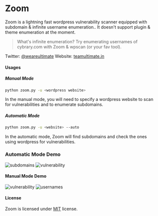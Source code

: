 # Zoom
Zoom is a lightning fast wordpress vulnerability scanner equipped with subdomain & infinite username enumeration.. It doesn't support plugin & theme enumeration at the moment.
> What's infinite enumeration? Try enumerating usernames of cybrary.com with Zoom & wpscan (or your fav tool).

Twitter: [@weareultimate](http://twitter.com/weareultimates)
Website: [teamultimate.in](https://teamultimate.in)

#### Usages
##### Manual Mode
``` bash
python zoom.py -u <wordpress website>
```
In the manual mode, you will need to specify a wordpress website to scan for vulnerabilities and to enumerate subdomains.
##### Automatic Mode
``` bash
python zoom.py -u <website> --auto
``` 
In the automatic mode, Zoom will find subdomains and check the ones using wordpress for vulnerabilities.

### Automatic Mode Demo
![subdomains](https://i.imgur.com/oIEtbw2.png)
![vulnerability](https://i.imgur.com/kbUyhIV.png)

#### Manual Mode Demo
![vulnerability](https://i.imgur.com/Gl9Jv78.png)
![usernames](https://i.imgur.com/gVcdDia.png)

#### License
Zoom is licensed under [MIT](https://opensource.org/licenses/MIT) license.
